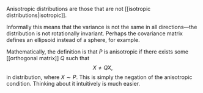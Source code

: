 Anisotropic distributions are those that are not [[isotropic distributions|isotropic]]. 

Informally this means that the variance is not the same in all directions—the distribution is not rotationally invariant. Perhaps the covariance matrix defines an ellipsoid instead of a sphere, for example. 

Mathematically, the definition is that $P$ is anisotropic if there exists some [[orthogonal matrix]] $Q$ such that 
$$
X \neq QX,
$$
in distribution, where $X\sim P$.  This is simply the negation of the anisotropic condition. Thinking about it intuitively is much easier. 